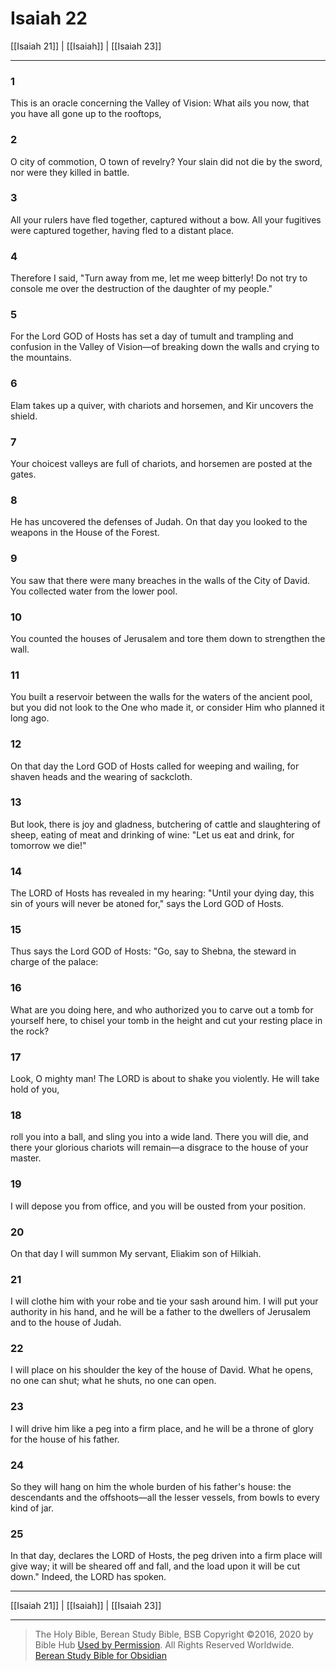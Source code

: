 # Isaiah 22

[[Isaiah 21]] | [[Isaiah]] | [[Isaiah 23]]

---

### 1
This is an oracle concerning the Valley of Vision: What ails you now, that you have all gone up to the rooftops,

### 2
O city of commotion, O town of revelry? Your slain did not die by the sword, nor were they killed in battle.

### 3
All your rulers have fled together, captured without a bow. All your fugitives were captured together, having fled to a distant place.

### 4
Therefore I said, "Turn away from me, let me weep bitterly! Do not try to console me over the destruction of the daughter of my people."

### 5
For the Lord GOD of Hosts has set a day of tumult and trampling and confusion in the Valley of Vision—of breaking down the walls and crying to the mountains.

### 6
Elam takes up a quiver, with chariots and horsemen, and Kir uncovers the shield.

### 7
Your choicest valleys are full of chariots, and horsemen are posted at the gates.

### 8
He has uncovered the defenses of Judah. On that day you looked to the weapons in the House of the Forest.

### 9
You saw that there were many breaches in the walls of the City of David. You collected water from the lower pool.

### 10
You counted the houses of Jerusalem and tore them down to strengthen the wall.

### 11
You built a reservoir between the walls for the waters of the ancient pool, but you did not look to the One who made it, or consider Him who planned it long ago.

### 12
On that day the Lord GOD of Hosts called for weeping and wailing, for shaven heads and the wearing of sackcloth.

### 13
But look, there is joy and gladness, butchering of cattle and slaughtering of sheep, eating of meat and drinking of wine: "Let us eat and drink, for tomorrow we die!"

### 14
The LORD of Hosts has revealed in my hearing: "Until your dying day, this sin of yours will never be atoned for," says the Lord GOD of Hosts.

### 15
Thus says the Lord GOD of Hosts: "Go, say to Shebna, the steward in charge of the palace:

### 16
What are you doing here, and who authorized you to carve out a tomb for yourself here, to chisel your tomb in the height and cut your resting place in the rock?

### 17
Look, O mighty man! The LORD is about to shake you violently. He will take hold of you,

### 18
roll you into a ball, and sling you into a wide land. There you will die, and there your glorious chariots will remain—a disgrace to the house of your master.

### 19
I will depose you from office, and you will be ousted from your position.

### 20
On that day I will summon My servant, Eliakim son of Hilkiah.

### 21
I will clothe him with your robe and tie your sash around him. I will put your authority in his hand, and he will be a father to the dwellers of Jerusalem and to the house of Judah.

### 22
I will place on his shoulder the key of the house of David. What he opens, no one can shut; what he shuts, no one can open.

### 23
I will drive him like a peg into a firm place, and he will be a throne of glory for the house of his father.

### 24
So they will hang on him the whole burden of his father's house: the descendants and the offshoots—all the lesser vessels, from bowls to every kind of jar.

### 25
In that day, declares the LORD of Hosts, the peg driven into a firm place will give way; it will be sheared off and fall, and the load upon it will be cut down." Indeed, the LORD has spoken.

---

[[Isaiah 21]] | [[Isaiah]] | [[Isaiah 23]]

---

> The Holy Bible, Berean Study Bible, BSB
> Copyright &copy;2016, 2020 by Bible Hub
> [Used by Permission](https://berean.bible/terms.htm). All Rights Reserved Worldwide.
> [Berean Study Bible for Obsidian](https://github.com/gapmiss/berean-study-bible-for-obsidian)

